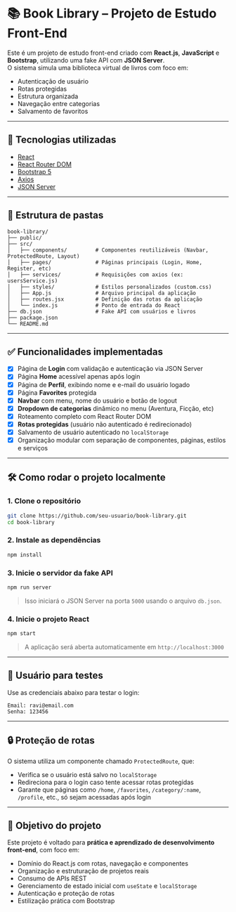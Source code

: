 
# 📚 Book Library – Projeto de Estudo Front-End

Este é um projeto de estudo front-end criado com **React.js**, **JavaScript** e **Bootstrap**, utilizando uma fake API com **JSON Server**.  
O sistema simula uma biblioteca virtual de livros com foco em:

- Autenticação de usuário
- Rotas protegidas
- Estrutura organizada
- Navegação entre categorias
- Salvamento de favoritos

---

## 🚀 Tecnologias utilizadas

- [React](https://reactjs.org/)
- [React Router DOM](https://reactrouter.com/)
- [Bootstrap 5](https://getbootstrap.com/)
- [Axios](https://axios-http.com/)
- [JSON Server](https://github.com/typicode/json-server)

---

## 📁 Estrutura de pastas

```
book-library/
├── public/
├── src/
│   ├── components/         # Componentes reutilizáveis (Navbar, ProtectedRoute, Layout)
│   ├── pages/              # Páginas principais (Login, Home, Register, etc)
│   ├── services/           # Requisições com axios (ex: usersService.js)
│   ├── styles/             # Estilos personalizados (custom.css)
│   ├── App.js              # Arquivo principal da aplicação
│   ├── routes.jsx          # Definição das rotas da aplicação
│   └── index.js            # Ponto de entrada do React
├── db.json                 # Fake API com usuários e livros
├── package.json
└── README.md
```

---

## ✅ Funcionalidades implementadas

- [x] Página de **Login** com validação e autenticação via JSON Server
- [x] Página **Home** acessível apenas após login
- [x] Página de **Perfil**, exibindo nome e e-mail do usuário logado
- [x] Página **Favorites** protegida
- [x] **Navbar** com menu, nome do usuário e botão de logout
- [x] **Dropdown de categorias** dinâmico no menu (Aventura, Ficção, etc)
- [x] Roteamento completo com React Router DOM
- [x] **Rotas protegidas** (usuário não autenticado é redirecionado)
- [x] Salvamento de usuário autenticado no `localStorage`
- [x] Organização modular com separação de componentes, páginas, estilos e serviços

---

## 🛠️ Como rodar o projeto localmente

### 1. Clone o repositório

```bash
git clone https://github.com/seu-usuario/book-library.git
cd book-library
```

### 2. Instale as dependências

```bash
npm install
```

### 3. Inicie o servidor da fake API

```bash
npm run server
```

> Isso iniciará o JSON Server na porta `5000` usando o arquivo `db.json`.

### 4. Inicie o projeto React

```bash
npm start
```

> A aplicação será aberta automaticamente em `http://localhost:3000`

---

## 👤 Usuário para testes

Use as credenciais abaixo para testar o login:

```
Email: ravi@email.com
Senha: 123456
```

---

## 🔒 Proteção de rotas

O sistema utiliza um componente chamado `ProtectedRoute`, que:

- Verifica se o usuário está salvo no `localStorage`
- Redireciona para o login caso tente acessar rotas protegidas
- Garante que páginas como `/home`, `/favorites`, `/category/:name`, `/profile`, etc., só sejam acessadas após login

---

## 🎯 Objetivo do projeto

Este projeto é voltado para **prática e aprendizado de desenvolvimento front-end**, com foco em:

- Domínio do React.js com rotas, navegação e componentes
- Organização e estruturação de projetos reais
- Consumo de APIs REST
- Gerenciamento de estado inicial com `useState` e `localStorage`
- Autenticação e proteção de rotas
- Estilização prática com Bootstrap